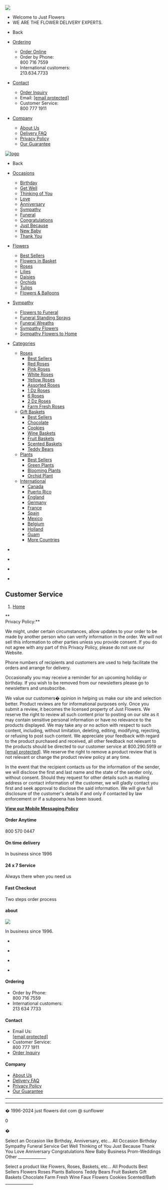 ![](//bat.bing.com/action/0?ti=5220626&Ver=2)  

* Welcome to Just Flowers
* WE ARE THE FLOWER DELIVERY EXPERTS.

[](javascript:void(0))

[](javascript:void(0))

* Back
    
* [Ordering](javascript:void(0))
    * [Order Online](https://www.justflowers.com/flowers.asp)
    * Order by Phone:  
        800 716 7559
    * International customers:  
        213.634.7733
* [Contact](javascript:void(0))
    * [Order Inquiry](https://www.justflowers.com/inquiry.asp)
    * Email: [\[email protected\]](https://www.justflowers.com/cdn-cgi/l/email-protection)
    * Customer Service:  
        800 777 1911
* [Company](javascript:void(0))
    * [About Us](https://www.justflowers.com/cs_aboutus.asp)
    * [Delivery FAQ](https://www.justflowers.com/cs_deliveryinfo.asp)
    * [Privacy Policy](https://www.justflowers.com/cs_privacy.asp)
    * [Our Guarantee](https://www.justflowers.com/cs_guarantee.asp)

[![logo](https://cdn.src2.net/cdn/assets/images/logo-justflowers.gif)](https://www.justflowers.com/home.asp)

[](javascript:void(0))

* Back
    
* [Occasions](javascript:void(0))
    * [Birthday](https://www.justflowers.com/birthday-flowers.asp)
    * [Get Well](https://www.justflowers.com/get-well-flowers.asp)
    * [Thinking of You](https://www.justflowers.com/list.asp?occ_id=22&cat_id=11)
    * [Love](https://www.justflowers.com/love.asp)
    * [Anniversary](https://www.justflowers.com/anniversary.asp)
    * [Sympathy](https://www.justflowers.com/sympathy-flowers.asp)
    * [Funeral](https://www.justflowers.com/funeral-flowers.asp)
    * [Congratulations](https://www.justflowers.com/congratulations.asp)
    * [Just Because](https://www.justflowers.com/just-because.asp)
    * [New Baby](https://www.justflowers.com/list.asp?kwd=baby)
    * [Thank You](https://www.justflowers.com/thankyou.asp)
* [Flowers](javascript:void(0))
    * [Best Sellers](https://www.justflowers.com/flowers.asp)
    * [Flowers in Basket](https://www.justflowers.com/flowers.asp?kwd=basket)
    * [Roses](https://www.justflowers.com/roses.asp)
    * [Lilies](https://www.justflowers.com/flowers.asp?kwd=lily)
    * [Daisies](https://www.justflowers.com/flowers.asp?kwd=daisy)
    * [Orchids](https://www.justflowers.com/flowers.asp?kwd=orchid)
    * [Tulips](https://www.justflowers.com/tulips.asp)
    * [Flowers & Balloons](https://www.justflowers.com/flowers.asp?kwd=balloon)
* [Sympathy](javascript:void(0))
    * [Flowers to Funeral](https://www.justflowers.com/funeral-flowers.asp)
    * [Funeral Standing Sprays](https://www.justflowers.com/funeral.asp?kwd=easel)
    * [Funeral Wreaths](https://www.justflowers.com/funeral.asp?kwd=wreath)
    * [Sympathy Flowers](https://www.justflowers.com/sympathy-flowers.asp)
    * [Sympathy Flowers to Home](https://www.justflowers.com/sympathy-flowers.asp)
* [Categories](javascript:void(0))
    * [Roses](javascript:void(0))
        * [Best Sellers](https://www.justflowers.com/roses.asp)
        * [Red Roses](https://www.justflowers.com/roses.asp?kwd=red)
        * [Pink Roses](https://www.justflowers.com/roses.asp?kwd=pink)
        * [White Roses](https://www.justflowers.com/roses.asp?kwd=white)
        * [Yellow Roses](https://www.justflowers.com/roses.asp?kwd=yellow)
        * [Assorted Roses](https://www.justflowers.com/roses.asp?kwd=assorted)
        * [1 Dz Roses](https://www.justflowers.com/roses.asp?kwd=12)
        * [6 Roses](https://www.justflowers.com/roses.asp?kwd=6)
        * [2 Dz Roses](https://www.justflowers.com/roses.asp?kwd=2+dozen)
        * [Farm Fresh Roses](https://www.justflowers.com/farm_fresh/list.asp)
    * [Gift Baskets](javascript:void(0))
        * [Best Sellers](https://www.justflowers.com/gift-baskets.asp)
        * [Chocolate](https://www.justflowers.com/chocolate.asp)
        * [Cookies](https://www.justflowers.com/cookie-gift-baskets.asp)
        * [Wine Baskets](https://www.justflowers.com/wine-gift-baskets.asp)
        * [Fruit Baskets](https://www.justflowers.com/fruit.asp)
        * [Scented Baskets](https://www.justflowers.com/bath.asp)
        * [Teddy Bears](https://www.justflowers.com/teddy-bears.asp)
    * [Plants](javascript:void(0))
        * [Best Sellers](https://www.justflowers.com/plants.asp)
        * [Green Plants](https://www.justflowers.com/plants.asp?kwd=green)
        * [Blooming Plants](https://www.justflowers.com/plants.asp?kwd=bloom)
        * [Orchid Plant](https://www.justflowers.com/plants.asp?kwd=orchid)
    * [International](https://www.justflowers.com/international.asp)
        * [Canada](https://www.justflowers.com/international-flowers.asp?setcountry=Canada)
        * [Puerto Rico](https://www.justflowers.com/flowers.asp?state=USA:PR)
        * [England](https://www.justflowers.com/international-flowers.asp?setcountry=England)
        * [Germany](https://www.justflowers.com/international-flowers.asp?setcountry=Germany)
        * [France](https://www.justflowers.com/international-flowers.asp?setcountry=France)
        * [Spain](https://www.justflowers.com/international-flowers.asp?setcountry=Spain)
        * [Mexico](https://www.justflowers.com/international-flowers.asp?setcountry=Mexico)
        * [Belgium](https://www.justflowers.com/international-flowers.asp?setcountry=Belgium)
        * [Holland](https://www.justflowers.com/international-flowers.asp?setcountry=Holland)
        * [Guam](https://www.justflowers.com/flowers.asp?state=USA:GU)
        * [More Countries](https://www.justflowers.com/international.asp)

* [](javascript:void(0))
* [](https://www.justflowers.com/account.asp)
* [](https://www.justflowers.com/customerservice.asp)
* [](https://www.justflowers.com/cart.asp)

Customer Service
----------------

1. [Home](https://www.justflowers.com/home.asp)

**  
Privacy Policy:**  
  
We might, under certain circumstances, allow updates to your order to be made by another person who can verify information in the order. We will not sell this information to other parties unless you provide consent. If you do not agree with any part of this Privacy Policy, please do not use our Website.  
  
Phone numbers of recipients and customers are used to help facilitate the orders and arrange for delivery.  
  
Occasionally you may receive a reminder for an upcoming holiday or birthday. If you wish to be removed from our newsletters please go to newsletters and unsubscribe.  
  

We value our customers� opinion in helping us make our site and selection better. Product reviews are for informational purposes only. Once you submit a review, it becomes the licensed property of Just Flowers. We reserve the right to review all such content prior to posting on our site as it may contain sensitive personal information or have no relevance to the products displayed. We may take any or no action with respect to such content, including, without limitation, deleting, editing, modifying, rejecting, or refusing to post such content. We appreciate your feedback with regard to the product purchased and received, all other feedback not relevant to the products should be directed to our customer service at 800.290.5919 or [\[email protected\]](https://www.justflowers.com/cdn-cgi/l/email-protection). We reserve the right to remove a product review that is not relevant or change the product review policy at any time.

In the event that the recipient contacts us for the information of the sender, we will disclose the first and last name and the state of the sender only, without consent. Should they request for other details such as mailing address or contact information of the customer, we will gladly contact you first and seek approval to disclose the said information. We will give full disclosure of the customer's details if and only if contacted by law enforcement or if a subpoena has been issued.

**[View our Mobile Messaging Policy](https://www.justflowers.com/cs_Messaging.asp)**

#### Order Anytime

800 570 0447

#### On time delivery

In business since 1996

#### 24 x 7 Service

Always there when you need us

#### Fast Checkout

Two steps order process

#### about

![](https://cdn.src2.net/cdn/assets/images/logo-justflowers.gif)

In business since 1996.

* [](javascript:void(0))
* [](javascript:void(0))

* [](javascript:void(0))
* [](javascript:void(0))

#### Ordering

* Order by Phone:  
    800 716 7559
* International customers:  
    213 634 7733

#### Contact

* Email Us:  
    [\[email protected\]](https://www.justflowers.com/cdn-cgi/l/email-protection)
* Customer Service:  
    800 777 1911
* [Order Inquiry](https://www.justflowers.com/inquiry.asp)

#### Company

* [About Us](https://www.justflowers.com/cs_aboutus.asp)
* [Delivery FAQ](https://www.justflowers.com/cs_deliveryinfo.asp)
* [Privacy Policy](https://www.justflowers.com/cs_privacy.asp)
* [Our Guarantee](https://www.justflowers.com/cs_guarantee.asp)

* * *

* * *

� 1996-2024 just flowers dot com @ sunflower

0

�

Select an Occasion like Birthday, Anniversary, etc... All Occasion Birthday Sympathy Funeral Service Get Well Thinking of You Just Because Thank You Love Anniversary Congratulations New Baby Business Prom-Weddings Other \_\_\_\_\_\_\_\_\_\_\_\_\_\_

Select a product like Flowers, Roses, Baskets, etc... All Products Best Sellers Flowers Roses Plants Balloons Teddy Bears Fruit Baskets Gift Baskets Chocolate Farm Fresh Wine Faux Flowers Cookies Scented/Bath \_\_\_\_\_\_\_\_\_\_\_\_\_\_